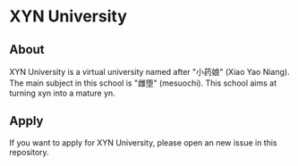 # XYN University

## About

XYN University is a virtual university named after "小药娘" (Xiao Yao Niang). The main subject in this school is "雌堕" (mesuochi). This school aims at turning xyn into a mature yn.

## Apply

If you want to apply for XYN University, please open an new issue in this repository.
